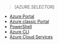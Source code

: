 >[AZURE.SELECTOR]
- [Azure Portal](load-balancer-get-started-internet-classic-pportal.md)
- [Azure classic Portal](load-balancer-get-started-internet-classic-portal.md)
- [PowerShell](load-balancer-get-started-internet-classic-ps.md)
- [Azure CLI](load-balancer-get-started-internet-classic-cli.md)
- [Azure Cloud Services](load-balancer-get-started-internet-classic-cloud.md)

<!-------HONumber=AcomDC_1210_2015--->